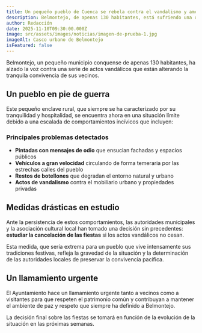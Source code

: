 ```yaml
---
title: Un pequeño pueblo de Cuenca se rebela contra el vandalismo y amenaza con cancelar las fiestas
description: Belmontejo, de apenas 130 habitantes, está sufriendo una oleada de actos incívicos que afectan gravemente la convivencia. Las autoridades lanzan un ultimátum a visitantes y vecinos.
author: Redacción
date: 2025-11-10T09:30:00.000Z
image: src/assets/images/noticias/imagen-de-prueba-1.jpg
imageAlt: Casco urbano de Belmontejo
isFeatured: false
---
```


Belmontejo, un pequeño municipio conquense de apenas 130 habitantes, ha alzado la voz contra una serie de actos vandálicos que están alterando la tranquila convivencia de sus vecinos.

## Un pueblo en pie de guerra

Este pequeño enclave rural, que siempre se ha caracterizado por su tranquilidad y hospitalidad, se encuentra ahora en una situación límite debido a una escalada de comportamientos incívicos que incluyen:

### Principales problemas detectados

- **Pintadas con mensajes de odio** que ensucian fachadas y espacios públicos
- **Vehículos a gran velocidad** circulando de forma temeraria por las estrechas calles del pueblo
- **Restos de botellones** que degradan el entorno natural y urbano
- **Actos de vandalismo** contra el mobiliario urbano y propiedades privadas

## Medidas drásticas en estudio

Ante la persistencia de estos comportamientos, las autoridades municipales y la asociación cultural local han tomado una decisión sin precedentes: **estudiar la cancelación de las fiestas** si los actos vandálicos no cesan.

Esta medida, que sería extrema para un pueblo que vive intensamente sus tradiciones festivas, refleja la gravedad de la situación y la determinación de las autoridades locales de preservar la convivencia pacífica.

## Un llamamiento urgente

El Ayuntamiento hace un llamamiento urgente tanto a vecinos como a visitantes para que respeten el patrimonio común y contribuyan a mantener el ambiente de paz y respeto que siempre ha definido a Belmontejo.

La decisión final sobre las fiestas se tomará en función de la evolución de la situación en las próximas semanas.
